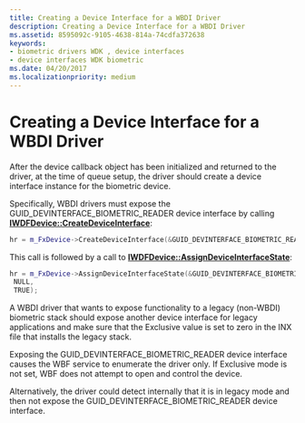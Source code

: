 ```yaml
---
title: Creating a Device Interface for a WBDI Driver
description: Creating a Device Interface for a WBDI Driver
ms.assetid: 8595092c-9105-4638-814a-74cdfa372638
keywords:
- biometric drivers WDK , device interfaces
- device interfaces WDK biometric
ms.date: 04/20/2017
ms.localizationpriority: medium
---
```


# Creating a Device Interface for a WBDI Driver


After the device callback object has been initialized and returned to the driver, at the time of queue setup, the driver should create a device interface instance for the biometric device.

Specifically, WBDI drivers must expose the GUID\_DEVINTERFACE\_BIOMETRIC\_READER device interface by calling [**IWDFDevice::CreateDeviceInterface**](https://docs.microsoft.com/windows-hardware/drivers/ddi/wudfddi/nf-wudfddi-iwdfdevice-createdeviceinterface):

```cpp
hr = m_FxDevice->CreateDeviceInterface(&GUID_DEVINTERFACE_BIOMETRIC_READER, NULL);
```

This call is followed by a call to [**IWDFDevice::AssignDeviceInterfaceState**](https://docs.microsoft.com/windows-hardware/drivers/ddi/wudfddi/nf-wudfddi-iwdfdevice-assigndeviceinterfacestate):

```cpp
hr = m_FxDevice->AssignDeviceInterfaceState(&GUID_DEVINTERFACE_BIOMETRIC_READER,
 NULL,
 TRUE);
```

A WBDI driver that wants to expose functionality to a legacy (non-WBDI) biometric stack should expose another device interface for legacy applications and make sure that the Exclusive value is set to zero in the INX file that installs the legacy stack.

Exposing the GUID\_DEVINTERFACE\_BIOMETRIC\_READER device interface causes the WBF service to enumerate the driver only. If Exclusive mode is not set, WBF does not attempt to open and control the device.

Alternatively, the driver could detect internally that it is in legacy mode and then not expose the GUID\_DEVINTERFACE\_BIOMETRIC\_READER device interface.

 

 





